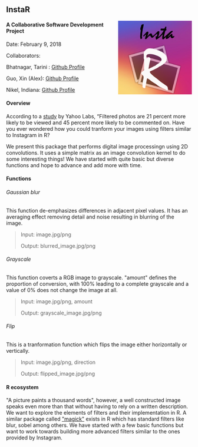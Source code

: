 ## InstaR

<img src="logo.png" width="200" align="right">

#### A Collaborative Software Development Project
Date: February 9, 2018

Collaborators:

Bhatnagar, Tarini : [Github Profile](https://github.com/tarinib)

Guo, Xin (Alex): [Github Profile](https://github.com/alexguoxin)

Nikel, Indiana: [Github Profile](https://github.com/indiana-nikel)

#### Overview

According to a [study](http://comp.social.gatech.edu/papers/icwsm15.why.bakhshi.pdf) by Yahoo Labs, “Filtered photos are 21 percent more likely to be viewed and 45 percent more likely to be commented on. Have you ever wondered how you could tranform your images using filters similar to Instagram in R? 

We present this package that performs digital image processingn using 2D convolutions. It uses a simple matrix as an image convolution kernel to do some interesting things! We have started with quite basic but diverse functions and hope to advance and add more with time.

#### Functions

###### Gaussian blur 
This function de-emphasizes differences in adjacent pixel values. It has an averaging effect removing detail and noise resulting in blurring of the image.

>Input: image.jpg/png
>
>Output: blurred_image.jpg/png

###### Grayscale 
This function coverts a RGB image to grayscale. "amount" defines the proportion of conversion, with 100% leading to a complete grayscale and a value of 0% does not change the image at all.

>Input: image.jpg/png, amount
>
>Output: grayscale_image.jpg/png

###### Flip 
This is a tranformation function which flips the image either horizontally or vertically.

>Input: image.jpg/png, direction
>
>Output: flipped_image.jpg/png


#### R ecosystem
"A picture paints a thousand words", however, a well constructed image speaks even more than that without having to rely on a written description. We want to explore the elements of filters and their implementation in R. A similar package called ["magick"](https://cran.r-project.org/web/packages/magick/index.html)  exists in R which has standard filters like blur, sobel among others. We have started with a few basic functions but want to work towards building more advanced filters similar to the ones provided by Instagram.
